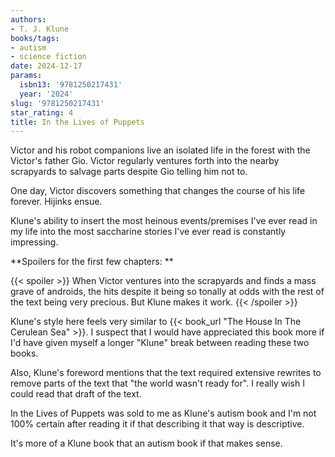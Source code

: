 ```yaml
---
authors:
- T. J. Klune
books/tags:
- autism
- science fiction
date: 2024-12-17
params:
  isbn13: '9781250217431'
  year: '2024'
slug: '9781250217431'
star_rating: 4
title: In the Lives of Puppets
---
```


Victor and his robot companions live an isolated life in the forest with the Victor's father Gio. Victor regularly ventures forth into the nearby scrapyards to salvage parts despite Gio telling him not to.

One day, Victor discovers something that changes the course of his life forever. Hijinks ensue.

<!--more-->

Klune's ability to insert the most heinous events/premises I've ever read in my life into the most saccharine stories I've ever read is constantly impressing.

**Spoilers for the first few chapters: **

{{< spoiler >}}
When Victor ventures into the scrapyards and finds a mass grave of androids, the hits despite it being so tonally at odds with the rest of the text being very precious. But Klune makes it work.
{{< /spoiler >}}

Klune's style here feels very similar to {{< book_url "The House In The Cerulean Sea" >}}. I suspect that I would have appreciated this book more if I'd have given myself a longer "Klune" break between reading these two books.

Also, Klune's foreword mentions that the text required extensive rewrites to remove parts of the text that "the world wasn't ready for". I really wish I could read that draft of the text.

In the Lives of Puppets was sold to me as Klune's autism book and I'm not 100% certain after reading it if that describing it that way is descriptive.

It's more of a Klune book that an autism book if that makes sense.